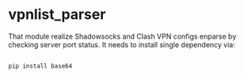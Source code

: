 # vpnlist_parser
That module realize Shadowsocks and Clash VPN configs enparse by checking server port status.
It needs to install single dependency via:



```python

pip install base64
```
